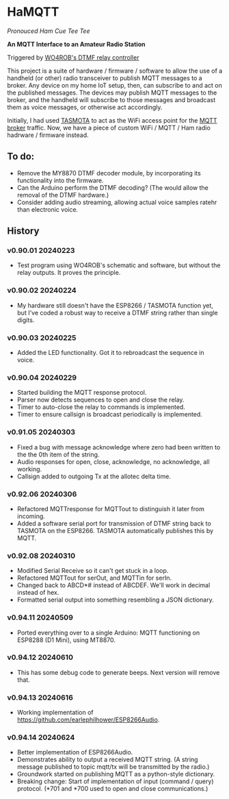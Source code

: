 # HaMQTT
_Pronouced Ham Cue Tee Tee_

**An MQTT Interface to an Amateur Radio Station**

Triggered by [WO4ROB's DTMF relay controller](http://51454.nodes.allstarlink.org/DTMF-Remote-Control.html)

This project is a suite of hardware / firmware / software to allow the use of a handheld (or other) radio transceiver to publish MQTT messages to a broker. Any device on my home IoT setup, then, can subscribe to and act on the published messages. The devices may publish MQTT messages to the broker, and the handheld will subscribe to those messages and broadcast them as voice messages, or otherwise act accordingly.

Initially, I had used [TASMOTA](https://tasmota.github.io/) to act as the WiFi access point for the [MQTT broker](https://en.wikipedia.org/wiki/MQTT) traffic. Now, we have a piece of custom WiFi / MQTT / Ham radio hadrware / firmware instead.

## To do:
- Remove the MY8870 DTMF decoder module, by incorporating its functionality into the firmware.
- Can the Arduino perform the DTMF decoding? (The would allow the removal of the DTMF hardware.)
- Consider adding audio streaming, allowing actual voice samples ratehr than electronic voice.

## History
### v0.90.01 20240223
- Test program using WO4ROB's schematic and software, but without the relay outputs. It proves the principle.

### v0.90.02 20240224
- My hardware still doesn't have the ESP8266 / TASMOTA function yet, but I've coded a robust way to receive a DTMF string rather than single digits. 

### v0.90.03 20240225
- Added the LED functionality. Got it to rebroadcast the sequence in voice.

### v0.90.04 20240229
- Started building the MQTT response protocol.
- Parser now detects sequences to open and close the relay.
- Timer to auto-close the relay to commands is implemented.
- Timer to ensure callsign is broadcast periodically is implemented.

### v0.91.05 20240303
- Fixed a bug with message acknowledge where zero had been written to the the 0th item of the string.
- Audio responses for open, close, acknowledge, no acknowledge, all working.
- Callsign added to outgoing Tx at the allotec delta time.

### v0.92.06 20240306
- Refactored MQTTresponse for MQTTout to distinguish it later from incoming.
- Added a software serial port for transmission of DTMF string back to TASMOTA on the ESP8266. TASMOTA automatically publishes this by MQTT.

### v0.92.08 20240310
- Modified Serial Receive so it can't get stuck in a loop.
- Refactored MQTTout for serOut, and MQTTin for serIn.
- Changed back to ABCD*# instead of ABCDEF. We'll work in decimal instead of hex.
- Formatted serial output into something resembling a JSON dictionary.

### v0.94.11 20240509
- Ported everything over to a single Arduino: MQTT functioning on ESP8288 (D1 Mini), using MT8870.

### v0.94.12 20240610
- This has some debug code to generate beeps. Next version will remove that.

### v0.94.13 20240616
- Working implementation of https://github.com/earlephilhower/ESP8266Audio.

### v0.94.14 20240624
- Better implementation of ESP8266Audio.
- Demonstrates ability to output a received MQTT string. (A string message published to topic mqtt/tx will be transmitted by the radio.)
- Groundwork started on publishing MQTT as a python-style dictionary.
- Breaking change: Start of implementation of input (command / query) protocol. (*701 and *700 used to open and close communications.)
